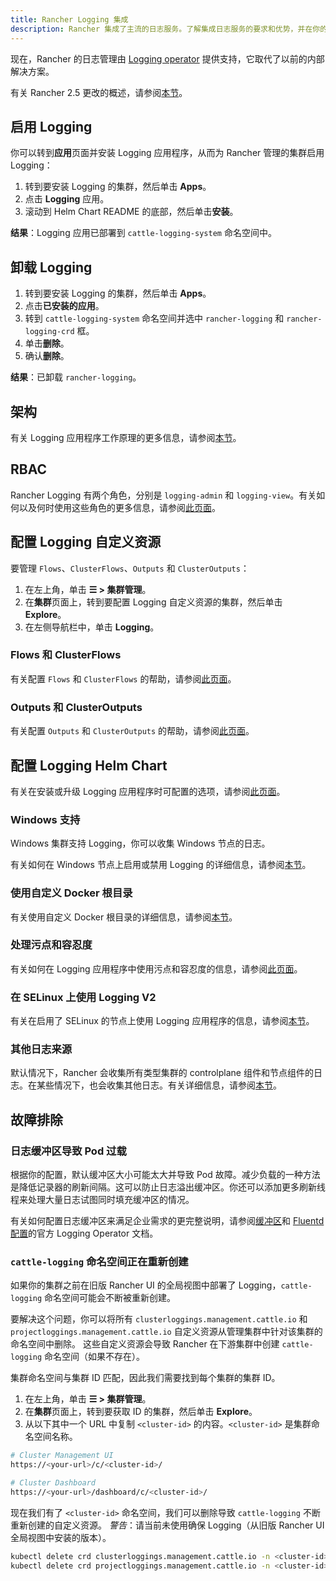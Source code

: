```yaml
---
title: Rancher Logging 集成
description: Rancher 集成了主流的日志服务。了解集成日志服务的要求和优势，并在你的集群上启用 Logging。
---
```


现在，Rancher 的日志管理由 [Logging operator](https://kube-logging.github.io/docs/) 提供支持，它取代了以前的内部解决方案。

有关 Rancher 2.5 更改的概述，请参阅[本节](../integrations-in-rancher/logging/logging-architecture.md#rancher-2-5-变更)。

## 启用 Logging

你可以转到**应用**页面并安装 Logging 应用程序，从而为 Rancher 管理的集群启用 Logging：

1. 转到要安装 Logging 的集群，然后单击 **Apps**。
1. 点击 **Logging** 应用。
1. 滚动到 Helm Chart README 的底部，然后单击**安装**。

**结果**：Logging 应用已部署到 `cattle-logging-system` 命名空间中。

## 卸载 Logging

1. 转到要安装 Logging 的集群，然后单击 **Apps**。
1. 点击**已安装的应用**。
1. 转到 `cattle-logging-system` 命名空间并选中 `rancher-logging` 和 `rancher-logging-crd` 框。
1. 单击**删除**。
1. 确认**删除**。

**结果**：已卸载 `rancher-logging`。

## 架构

有关 Logging 应用程序工作原理的更多信息，请参阅[本节](../integrations-in-rancher/logging/logging-architecture.md)。



## RBAC

Rancher Logging 有两个角色，分别是 `logging-admin` 和 `logging-view`。有关如何以及何时使用这些角色的更多信息，请参阅[此页面](../integrations-in-rancher/logging/rbac-for-logging.md)。

## 配置 Logging 自定义资源

要管理 `Flows`、`ClusterFlows`、`Outputs` 和 `ClusterOutputs`：

1. 在左上角，单击 **☰ > 集群管理**。
1. 在**集群**页面上，转到要配置 Logging 自定义资源的集群，然后单击 **Explore**。
1. 在左侧导航栏中，单击 **Logging**。

### Flows 和 ClusterFlows

有关配置 `Flows` 和 `ClusterFlows` 的帮助，请参阅[此页面](../integrations-in-rancher/logging/custom-resource-configuration/flows-and-clusterflows.md)。

### Outputs 和 ClusterOutputs

有关配置 `Outputs` 和 `ClusterOutputs` 的帮助，请参阅[此页面](../integrations-in-rancher/logging/custom-resource-configuration/outputs-and-clusteroutputs.md)。

## 配置 Logging Helm Chart

有关在安装或升级 Logging 应用程序时可配置的选项，请参阅[此页面](../integrations-in-rancher/logging/logging-helm-chart-options.md)。

### Windows 支持

Windows 集群支持 Logging，你可以收集 Windows 节点的日志。

有关如何在 Windows 节点上启用或禁用 Logging 的详细信息，请参阅[本节](../integrations-in-rancher/logging/logging-helm-chart-options.md#启用/禁用-windows-节点-logging)。

### 使用自定义 Docker 根目录

有关使用自定义 Docker 根目录的详细信息，请参阅[本节](../integrations-in-rancher/logging/logging-helm-chart-options.md#使用自定义-docker-根目录)。


### 处理污点和容忍度

有关如何在 Logging 应用程序中使用污点和容忍度的信息，请参阅[此页面](../integrations-in-rancher/logging/taints-and-tolerations.md)。


### 在 SELinux 上使用 Logging V2

有关在启用了 SELinux 的节点上使用 Logging 应用程序的信息，请参阅[本节](../integrations-in-rancher/logging/logging-helm-chart-options.md#启用-logging-应用程序以使用-selinux)。

### 其他日志来源

默认情况下，Rancher 会收集所有类型集群的 controlplane 组件和节点组件的日志。在某些情况下，也会收集其他日志。有关详细信息，请参阅[本节](../integrations-in-rancher/logging/logging-helm-chart-options.md#其他日志来源)。


## 故障排除

### 日志缓冲区导致 Pod 过载

根据你的配置，默认缓冲区大小可能太大并导致 Pod 故障。减少负载的一种方法是降低记录器的刷新间隔。这可以防止日志溢出缓冲区。你还可以添加更多刷新线程来处理大量日志试图同时填充缓冲区的情况。

有关如何配置日志缓冲区来满足企业需求的更完整说明，请参阅[缓冲区](https://kube-logging.github.io/docs/configuration/plugins/outputs/buffer/)和 [Fluentd 配置](https://kube-logging.github.io/docs/logging-infrastructure/fluentd/)的官方 Logging Operator 文档。

### `cattle-logging` 命名空间正在重新创建

如果你的集群之前在旧版 Rancher UI 的全局视图中部署了 Logging，`cattle-logging` 命名空间可能会不断被重新创建。

要解决这个问题，你可以将所有 `clusterloggings.management.cattle.io` 和 `projectloggings.management.cattle.io` 自定义资源从管理集群中针对该集群的命名空间中删除。
这些自定义资源会导致 Rancher 在下游集群中创建 `cattle-logging` 命名空间（如果不存在）。

集群命名空间与集群 ID 匹配，因此我们需要找到每个集群的集群 ID。

1. 在左上角，单击 **☰ > 集群管理**。
1. 在**集群**页面上，转到要获取 ID 的集群，然后单击 **Explore**。
2. 从以下其中一个 URL 中复制 `<cluster-id>` 的内容。`<cluster-id>` 是集群命名空间名称。

```bash
# Cluster Management UI
https://<your-url>/c/<cluster-id>/

# Cluster Dashboard
https://<your-url>/dashboard/c/<cluster-id>/
```

现在我们有了 `<cluster-id>` 命名空间，我们可以删除导致 `cattle-logging` 不断重新创建的自定义资源。
*警告*：请当前未使用确保 Logging（从旧版 Rancher UI 全局视图中安装的版本）。

```bash
kubectl delete crd clusterloggings.management.cattle.io -n <cluster-id>
kubectl delete crd projectloggings.management.cattle.io -n <cluster-id>
```
